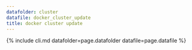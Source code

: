 ```yaml
---
datafolder: cluster
datafile: docker_cluster_update
title: docker cluster update
---
```

<!--
Sorry, but the contents of this page are automatically generated from
Docker's source code. If you want to suggest a change to the text that appears
here, you'll need to open a ticket in the documentation repository:

https://github.com/docker/docker.github.io/issues/new
-->
{% include cli.md datafolder=page.datafolder datafile=page.datafile %}

